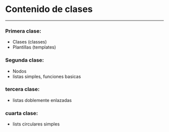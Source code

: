 # Contenido de clases
---
### Primera clase:

- Clases (classes)
- Plantillas (templates)

### Segunda clase:

- Nodos
- listas simples, funciones basicas

### tercera clase:

- listas doblemente enlazadas

### cuarta clase:

- lists circulares simples